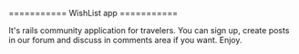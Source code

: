 ===========   WishList app   ===========

It's rails community application for travelers. 
You can sign up, create posts in our forum and discuss in comments area if you want.
Enjoy.
